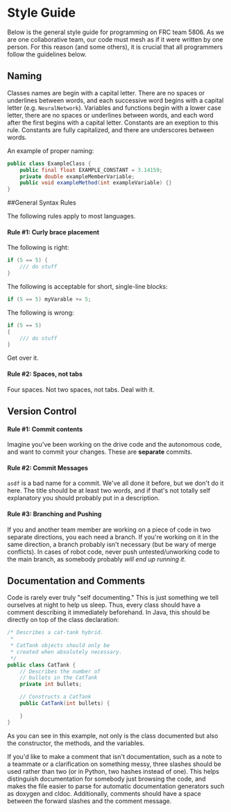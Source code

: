 # Style Guide

Below is the general style guide for programming on FRC team 5806.  As we are one collaborative team, our code must mesh as if it were written by one person.  For this reason (and some others), it is crucial that all programmers follow the guidelines below.  

## Naming

Classes names are begin with a capital letter. There are no spaces or underlines between words, and each successive word begins with a capital letter (e.g. `NeuralNetwork`). Variables and functions begin with a lower case letter, there are no spaces or underlines between words, and each word after the first begins with a capital letter. Constants are an exeption to this rule. Constants are fully capitalized, and there are underscores between words.

An example of proper naming:

```java
public class ExampleClass {
	public final float EXAMPLE_CONSTANT = 3.14159;
	private double exampleMemberVariable;
	public void exampleMethod(int exampleVariable) {}
}
```

##General Syntax Rules

The following rules apply to most languages.

#### Rule #1: Curly brace placement

The following is right:

```java
if (5 == 5) {
	/// do stuff
}
```

The following is acceptable for short, single-line blocks:
```java
if (5 == 5) myVarable += 5;
```

The following is wrong:

```java
if (5 == 5)
{
	/// do stuff
}
```

Get over it.

#### Rule #2: Spaces, not tabs

Four spaces. Not two spaces, not tabs. Deal with it.

## Version Control

#### Rule #1: Commit contents

Imagine you've been working on the drive code and the autonomous code, and want to commit your changes.  These are __separate__ commits.

#### Rule #2: Commit Messages

`asdf` is a bad name for a commit.  We've all done it before, but we don't do it here.  The title should be at least two words, and if that's not totally self explanatory you should probably put in a description.

#### Rule #3: Branching and Pushing

If you and another team member are working on a piece of code in two separate directions, you each need a branch.  If you're working on it in the same direction, a branch probably isn't necessary (but be wary of merge conflicts).  In cases of robot code, never push untested/unworking code to the main branch, as somebody probably *will end up running it*.

## Documentation and Comments

Code is rarely ever truly "self documenting."  This is just something we tell ourselves at night to help us sleep.  Thus, every class should have a comment describing it immediately beforehand.  In Java, this should be directly on top of the class declaration:

```java
/* Describes a cat-tank hybrid.
 *
 * CatTank objects should only be
 * created when absolutely necessary.
 */
public class CatTank {
	// Describes the number of
	// bullets in the CatTank
	private int bullets;

	// Constructs a CatTank
	public CatTank(int bullets) {

	}
}
```

As you can see in this example, not only is the class documented but also the constructor, the methods, and the variables.

If you'd like to make a comment that isn't documentation, such as a note to a teammate or a clarification on something messy, three slashes should be used rather than two (or in Python, two hashes instead of one). This helps distinguish documentation for somebody just browsing the code, and makes the file easier to parse for automatic documentation generators such as doxygen and cldoc.  Additionally, comments should have a space between the forward slashes and the comment message.
